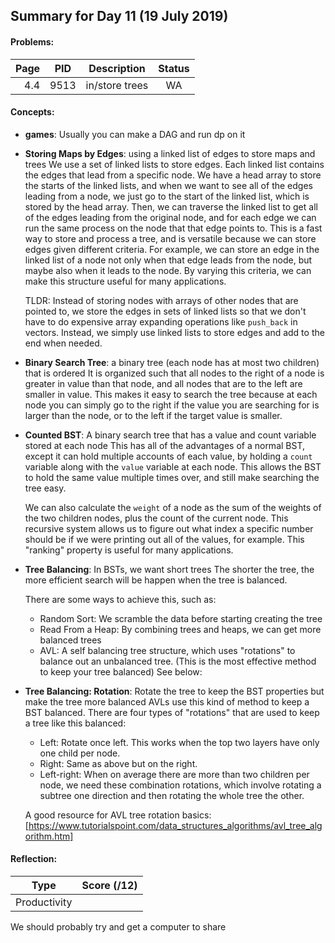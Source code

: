 ## Summary for Day 11 (19 July 2019)

#### Problems:
|  Page  |  PID  |  Description  |  Status  |
|-------:|-------|---------------|:--------:|
4.4 | 9513 | in/store trees | WA

#### Concepts:
- **games**: Usually you can make a DAG and run dp on it

- **Storing Maps by Edges**: using a linked list of edges to store maps and trees
    We use a set of linked lists to store edges. Each linked list contains the edges that lead from a specific node. We have a head array to store the starts of the linked lists, and when we want to see all of the edges leading from a node, we just go to the start of the linked list, which is stored by the head array. Then, we can traverse the linked list to get all of the edges leading from the original node, and for each edge we can run the same process on the node that that edge points to. This is a fast way to store and process a tree, and is versatile because we can store edges given different criteria. For example, we can store an edge in the linked list of a node not only when that edge leads from the node, but maybe also when it leads to the node. By varying this criteria, we can make this structure useful for many applications.

    TLDR: Instead of storing nodes with arrays of other nodes that are pointed to, we store the edges in sets of linked lists so that we don't have to do expensive array expanding operations like `push_back` in vectors. Instead, we simply use linked lists to store edges and add to the end when needed.

- **Binary Search Tree**: a binary tree (each node has at most two children) that is ordered
    It is organized such that all nodes to the right of a node is greater in value than that node, and all nodes that are to the left are smaller in value. This makes it easy to search the tree because at each node you can simply go to the right if the value you are searching for is larger than the node, or to the left if the target value is smaller.

- **Counted BST**: A binary search tree that has a value and count variable stored at each node
    This has all of the advantages of a normal BST, except it can hold multiple accounts of each value, by holding a `count` variable along with the `value` variable at each node. This allows the BST to hold the same value multiple times over, and still make searching the tree easy.

    We can also calculate the `weight` of a node as the sum of the weights of the two children nodes, plus the count of the current node. This recursive system allows us to figure out what index a specific number should be if we were printing out all of the values, for example. This "ranking" property is useful for many applications.

- **Tree Balancing**: In BSTs, we want short trees
    The shorter the tree, the more efficient search will be happen when the tree is balanced.

    There are some ways to achieve this, such as:
    - Random Sort: We scramble the data before starting creating the tree
    - Read From a Heap: By combining trees and heaps, we can get more balanced trees
    - AVL: A self balancing tree structure, which uses "rotations" to balance out an unbalanced tree.
        (This is the most effective method to keep your tree balanced)
        See below:

- **Tree Balancing: Rotation**: Rotate the tree to keep the BST properties but make the tree more balanced
    AVLs use this kind of method to keep a BST balanced. There are four types of "rotations" that are used to keep a tree like this balanced:
    - Left: Rotate once left. This works when the top two layers have only one child per node.
    - Right: Same as above but on the right.
    - Left-right: When on average there are more than two children per node, we need these combination rotations, which involve rotating a subtree one direction and then rotating the whole tree the other.

    A good resource for AVL tree rotation basics: [https://www.tutorialspoint.com/data_structures_algorithms/avl_tree_algorithm.htm]

#### Reflection:
|  Type  |  Score (/12)  |
|--------|:-------------:|
Productivity | <score>

We should probably try and get a computer to share
